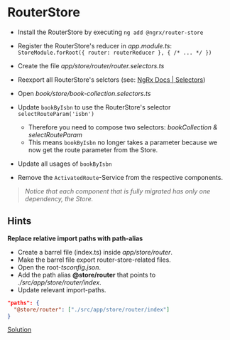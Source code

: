 # RouterStore

- Install the RouterStore by executing `ng add @ngrx/router-store`
- Register the RouterStore's reducer in _app.module.ts_: `StoreModule.forRoot({ router: routerReducer }, { /* ... */ })`
- Create the file _app/store/router/router.selectors.ts_
- Reexport all RouterStore's selctors (see: [NgRx Docs | Selectors](https://ngrx.io/guide/router-store/selectors))

- Open _book/store/book-collection.selectors.ts_
- Update `bookByIsbn` to use the RouterStore's selector `selectRouteParam('isbn')`
    - Therefore you need to compose two selectors: _bookCollection & selectRouteParam_
    - This means `bookByIsbn` no longer takes a parameter because we now get the route parameter from the Store.
- Update all usages of `bookByIsbn`
- Remove the `ActivatedRoute`-Service from the respective components.

> _Notice that each component that is fully migrated has only one dependency, the Store._

## Hints

__Replace relative import paths with path-alias__

- Create a barrel file (index.ts) inside _app/store/router_.
- Make the barrel file export router-store-related files.
- Open the root-_tsconfig.json_.
- Add the path alias __@store/router__ that points to _./src/app/store/router/index_.
- Update relevant import-paths.

```json
"paths": {
  "@store/router": ["./src/app/store/router/index"]
}
```

[Solution](https://stackblitz.com/github/workshops-de/angular-advanced-workshop/tree/solve--ngrx-use-router-store)

